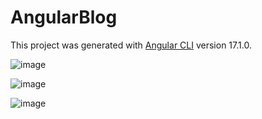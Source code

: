# AngularBlog

This project was generated with [Angular CLI](https://github.com/angular/angular-cli) version 17.1.0.

![image](https://github.com/GuilhermeVasconcellos/angular-blog/assets/43115561/095f8f4f-ddf6-4fd6-ad4a-c8d94b82b491)

![image](https://github.com/GuilhermeVasconcellos/angular-blog/assets/43115561/234b1095-ee10-4505-a000-c75b91f8bd72)

![image](https://github.com/GuilhermeVasconcellos/angular-blog/assets/43115561/437e6e1a-1d28-419b-9ef2-b89e05dc080e)

